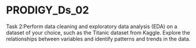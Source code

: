 # PRODIGY_Ds_02
Task 2:Perform data cleaning and exploratory data analysis (EDA) on a dataset of your choice, such as the Titanic dataset from Kaggle. Explore the relationships between variables and identify patterns and trends in the data.
